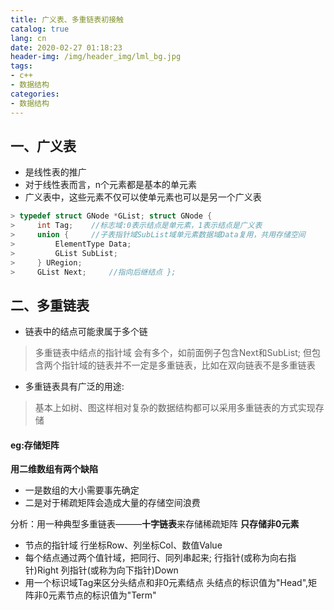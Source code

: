 ```yaml
---
title: 广义表、多重链表初接触
catalog: true
lang: cn
date: 2020-02-27 01:18:23 
header-img: /img/header_img/lml_bg.jpg
tags:
- c++
- 数据结构
categories:
- 数据结构
---
```


## 一、广义表

 - 是线性表的推广
 - 对于线性表而言，n个元素都是基本的单元素
 - 广义表中，这些元素不仅可以使单元素也可以是另一个广义表

```cpp
> typedef struct GNode *GList; struct GNode {
>     int Tag;    //标志域:0表示结点是单元素，1表示结点是广义表
>     union {     //子表指针域SubList域单元素数据域Data复用，共用存储空间
>         ElementType Data;
>         GList SubList;
>     } URegion;
>     GList Next;     //指向后继结点 };
```

## 二、多重链表

 - 链表中的结点可能隶属于多个链

> 多重链表中结点的指针域 会有多个，如前面例子包含Next和SubList;
> 但包含两个指针域的链表并不一定是多重链表，比如在双向链表不是多重链表
 - 多重链表具有广泛的用途:
> 基本上如树、图这样相对复杂的数据结构都可以采用多重链表的方式实现存储

#### eg:存储矩阵
 **用二维数组有两个缺陷** 
 - 一是数组的大小需要事先确定   
 - 二是对于稀疏矩阵会造成大量的存储空间浪费

分析：用一种典型多重链表———**十字链表**来存储稀疏矩阵
**只存储非0元素**
 - 节点的指针域
		行坐标Row、列坐标Col、数值Value 
 - 每个结点通过两个值针域，把同行、同列串起来;
  		行指针(或称为向右指针)Right
 		列指针(或称为向下指针)Down 
 - 用一个标识域Tag来区分头结点和非0元素结点 
 		头结点的标识值为"Head",矩阵非0元素节点的标识值为"Term"
